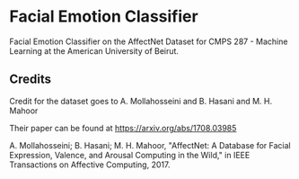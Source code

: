 # Facial Emotion Classifier
Facial Emotion Classifier on the AffectNet Dataset for CMPS 287 - Machine Learning at the American University of Beirut.

## Credits
Credit for the dataset goes to A. Mollahosseini and B. Hasani and M. H. Mahoor

Their paper can be found at https://arxiv.org/abs/1708.03985

A. Mollahosseini; B. Hasani; M. H. Mahoor, "AffectNet: A Database for Facial
Expression, Valence, and Arousal Computing in the Wild," in IEEE
Transactions on Affective Computing, 2017.
